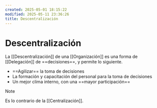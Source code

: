 ```yaml
---
created: 2025-05-01 18:15:22
modified: 2025-05-11 23:36:26
title: Descentralización
---
```


# Descentralización

La [[Descentralización]] de una [[Organización]] es una forma de [[Delegación]] de ==decisiones==, y permite lo siguiente.

- ==Agilizar== la toma de decisiones
- La formación y capacitación del personal para la toma de decisiones
- Un mejor clima interno, con una ==mayor participación==

> [!note]
> Es lo contrario de la [[Centralización]].
